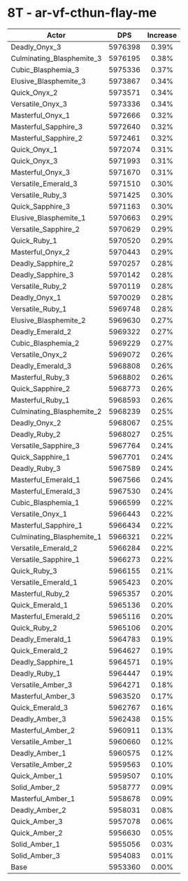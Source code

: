 # 8T - ar-vf-cthun-flay-me
| Actor | DPS | Increase |
|---|:---:|:---:|
|Deadly_Onyx_3|5976398|0.39%|
|Culminating_Blasphemite_3|5976195|0.38%|
|Cubic_Blasphemia_3|5975336|0.37%|
|Elusive_Blasphemite_3|5973867|0.34%|
|Quick_Onyx_2|5973571|0.34%|
|Versatile_Onyx_3|5973336|0.34%|
|Masterful_Onyx_1|5972666|0.32%|
|Masterful_Sapphire_3|5972640|0.32%|
|Masterful_Sapphire_2|5972461|0.32%|
|Quick_Onyx_1|5972074|0.31%|
|Quick_Onyx_3|5971993|0.31%|
|Masterful_Onyx_3|5971670|0.31%|
|Versatile_Emerald_3|5971510|0.30%|
|Versatile_Ruby_3|5971425|0.30%|
|Quick_Sapphire_3|5971163|0.30%|
|Elusive_Blasphemite_1|5970663|0.29%|
|Versatile_Sapphire_2|5970629|0.29%|
|Quick_Ruby_1|5970520|0.29%|
|Masterful_Onyx_2|5970443|0.29%|
|Deadly_Sapphire_2|5970257|0.28%|
|Deadly_Sapphire_3|5970142|0.28%|
|Versatile_Ruby_2|5970119|0.28%|
|Deadly_Onyx_1|5970029|0.28%|
|Versatile_Ruby_1|5969748|0.28%|
|Elusive_Blasphemite_2|5969630|0.27%|
|Deadly_Emerald_2|5969322|0.27%|
|Cubic_Blasphemia_2|5969229|0.27%|
|Versatile_Onyx_2|5969072|0.26%|
|Deadly_Emerald_3|5968808|0.26%|
|Masterful_Ruby_3|5968802|0.26%|
|Quick_Sapphire_2|5968773|0.26%|
|Masterful_Ruby_1|5968593|0.26%|
|Culminating_Blasphemite_2|5968239|0.25%|
|Deadly_Onyx_2|5968067|0.25%|
|Deadly_Ruby_2|5968027|0.25%|
|Versatile_Sapphire_3|5967764|0.24%|
|Quick_Sapphire_1|5967701|0.24%|
|Deadly_Ruby_3|5967589|0.24%|
|Masterful_Emerald_1|5967566|0.24%|
|Masterful_Emerald_3|5967530|0.24%|
|Cubic_Blasphemia_1|5966599|0.22%|
|Versatile_Onyx_1|5966443|0.22%|
|Masterful_Sapphire_1|5966434|0.22%|
|Culminating_Blasphemite_1|5966321|0.22%|
|Versatile_Emerald_2|5966284|0.22%|
|Versatile_Sapphire_1|5966273|0.22%|
|Quick_Ruby_3|5966155|0.21%|
|Versatile_Emerald_1|5965423|0.20%|
|Masterful_Ruby_2|5965357|0.20%|
|Quick_Emerald_1|5965136|0.20%|
|Masterful_Emerald_2|5965116|0.20%|
|Quick_Ruby_2|5965106|0.20%|
|Deadly_Emerald_1|5964783|0.19%|
|Quick_Emerald_2|5964627|0.19%|
|Deadly_Sapphire_1|5964571|0.19%|
|Deadly_Ruby_1|5964447|0.19%|
|Versatile_Amber_3|5964271|0.18%|
|Masterful_Amber_3|5963520|0.17%|
|Quick_Emerald_3|5962767|0.16%|
|Deadly_Amber_3|5962438|0.15%|
|Masterful_Amber_2|5960911|0.13%|
|Versatile_Amber_1|5960660|0.12%|
|Deadly_Amber_1|5960575|0.12%|
|Versatile_Amber_2|5959563|0.10%|
|Quick_Amber_1|5959507|0.10%|
|Solid_Amber_2|5958777|0.09%|
|Masterful_Amber_1|5958678|0.09%|
|Deadly_Amber_2|5958031|0.08%|
|Quick_Amber_3|5957078|0.06%|
|Quick_Amber_2|5956630|0.05%|
|Solid_Amber_1|5955056|0.03%|
|Solid_Amber_3|5954083|0.01%|
|Base|5953360|0.00%|
